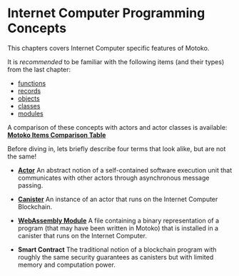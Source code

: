# Internet Computer Programming Concepts

This chapters covers Internet Computer specific features of Motoko.

It is *recommended* to be familiar with the following items (and their types) from the last chapter:  
- [functions](/common-programming-concepts/functions.html)
- [records](/common-programming-concepts/types/records.html)
- [objects](/common-programming-concepts/objects-and-classes/objects.html)
- [classes](/common-programming-concepts/objects-and-classes/classes.html)
- [modules](/common-programming-concepts/modules.html)

A comparison of these concepts with actors and actor classes is available:  
[**Motoko Items Comparison Table**](https://docs.google.com/spreadsheets/d/1IqgPi9I9EmoknJBzzxea_7dN9WRwtFle7Y99UURXC7Y/edit?usp=sharing)

Before diving in, lets briefly describe four terms that look alike, but are not the same!

- [**Actor**](/internet-computer-programming-concepts/actors.html) An abstract notion of a self-contained software execution unit that communicates with other actors through asynchronous message passing.

- [**Canister**](/internet-computer-programming-concepts/actor-to-canister.html) An instance of an actor that runs on the Internet Computer Blockchain.

- [**WebAssembly Module**](/internet-computer-programming-concepts/actor-to-canister.html#code-compiling-and-wasm-modules) A file containing a binary representation of a program (that may have been written in Motoko) that is installed in a canister that runs on the Internet Computer. 

- **Smart Contract**  The traditional notion of a blockchain program with roughly the same security guarantees as canisters but with limited memory and computation power. 
